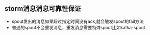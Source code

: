 ## storm消息消息可靠性保证
* spout发出的消息如果超过指定时间没有ack,就会触发spout的fail方法
* 普通的spout不会重发消息，重发消息需要特殊spout比如kafka-spout